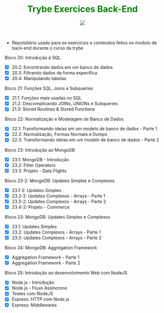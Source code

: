 <div align="center"><h1 style='color:green'> Trybe Exercices Back-End</h1><img src="https://emoji.slack-edge.com/TMDDFEPFU/trybe_fogueteanimado/22f9cd043bb1413c.gif"></img></div><br><br>

- Repotsitório usado para os exercícios e conteudos feitos  no modulo de back-end durante  o curso da trybe

Bloco 20: Introdução à SQL

- [x] 20.2: Encontrando dados em um banco de dados
- [x] 20.3: Filtrando dados de forma específica
- [x] 20.4: Manipulando tabelas

Bloco 21: Funções SQL, Joins e Subqueries

- [x] 21.1: Funções mais usadas no SQL
- [x] 21.2: Descomplicando JOINs, UNIONs e Subqueries
- [x] 21.3: Stored Routines & Stored Functions

Bloco 22: Normalização e Modelagem de Banco de Dados

- [x] 22.1: Transformando ideias em um modelo de banco de dados - Parte 1
- [x] 22.2: Normalização, Formas Normais e Dumps
- [x] 22.3: Transformando ideias em um modelo de banco de dados - Parte 2

Bloco 23: Introdução ao MongoDB

- [x] 23.1: MongoDB - Introdução
- [x] 23.2: Filter Operators
- [x] 23.3: Projeto - Data Flights

Bloco 23-2: MongoDB: Updates Simples e Complexos

- [x] 23.1-2: Updates Simples
- [x] 23.2-2: Updates Complexos - Arrays - Parte 1
- [x] 23.3-2: Updates Complexos - Arrays - Parte 2
- [x] 23.4-2: Projeto - Commerce

Bloco 23: MongoDB: Updates Simples e Complexos
- [x] 23.1: Updates Simples
- [x] 23.2: Updates Complexos - Arrays - Parte 1
- [x] 23.3: Updates Complexos - Arrays - Parte 2

Bloco 24: MongoDB: Aggregation Framework
- [x] Aggregation Framework - Parte 1
- [x] Aggregation Framework - Parte 2

Bloco 25: Introdução ao desenvolvimento Web com NodeJS
- [x] Node.js - Introdução
- [x] Node.js - Fluxo Assíncrono
- [x] Testes com NodeJS
- [x] Express: HTTP com Node.js
- [x] Express: Middlewares
